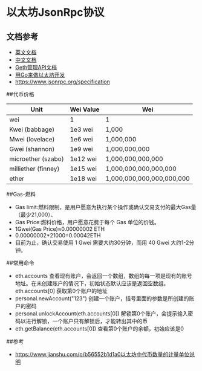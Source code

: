 # 以太坊JsonRpc协议


## 文档参考
* [英文文档](https://github.com/ethrpc/wiki/wiki/JSON-RPC)
* [中文文档](http://cw.hubwiz.com/card/c/ethereum-json-rpc-api/)
* [Geth管理API文档](http://cw.hubwiz.com/card/c/geth-rpc-api/1/4/2/)
* [用Go来做以太坊开发](https://goethereumbook.org/zh/)
* https://www.jsonrpc.org/specification

##代币价格 

|Unit|	Wei Value	|Wei|
| --- | --- |---
wei	|1	|1| wei
Kwei (babbage)|	1e3 wei|	1,000
Mwei (lovelace)|	1e6 wei	|1,000,000
Gwei (shannon)	|1e9 wei|	1,000,000,000
microether (szabo)	|1e12 wei|	1,000,000,000,000
milliether (finney)	|1e15 wei|	1,000,000,000,000,000
ether	|1e18 wei	|1,000,000,000,000,000,000

##Gas-燃料
* Gas limit:燃料限制，是用户愿意为执行某个操作或确认交易支付的最大Gas量（最少21,000）、
* Gas Price:燃料价格，用户愿意花费于每个 Gas 单位的价钱。
* 1Gwei(Gas Price)≈0.00000002 ETH
* 0.00000002*21000=0.00042ETH
* 目前为止，确认交易使用 1 Gwei 需要大约30分钟，而用 40 Gwei 大约1-2分钟。

##常用命令
* eth.accounts 查看现有账户，会返回一个数组，数组的每一项是现有的账号地址。在未创建账户的情况下，初始状态默认应该是返回空数组。eth.accounts[0] 获取第0个账户的地址
* personal.newAccount("123") 创建一个账户，括号里面的参数是所创建的账户的密码
* personal.unlockAccount(eth.accounts[0]) 解锁第0个账户，会提示输入密码以进行解锁，一个账户只有解锁后，才能转出其中的币
* eth.getBalance(eth.accounts[0]) 查看第0个账户的余额，初始应该是0


##参考
* https://www.jianshu.com/p/b56552b1d1a0以太坊中代币数量的计量单位说明